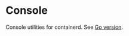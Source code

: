 # Console

Console utilities for containerd.
See [Go version](https://github.com/containerd/console/t).
